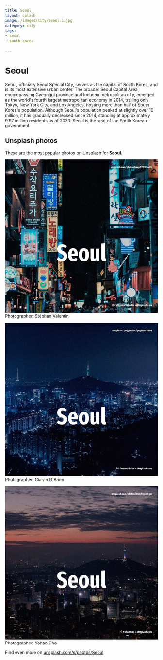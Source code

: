 ```yaml
---
title: Seoul
layout: splash
image: /images/city/seoul.1.jpg
category: city
tags:
- seoul
- south korea

---
```

# Seoul

Seoul, officially Seoul Special City, serves as the capital of South Korea, and is its most  extensive urban center. The broader Seoul Capital Area, encompassing Gyeonggi province and Incheon metropolitan city,  emerged as the world's fourth largest metropolitan economy in 2014, trailing only Tokyo, New York  City, and Los Angeles, hosting more than half of South Korea's population. Although Seoul's population peaked at slightly over 10 million, it has gradually decreased since  2014, standing at approximately 9.97 million residents as of 2020. Seoul is the seat of the South Korean government.  

 
## Unsplash photos
These are the most popular photos on [Unsplash](https://unsplash.com) for **Seoul**.
 
![Seoul](/images/city/seoul.1.jpg)
Photographer:  Stéphan Valentin
 
![Seoul](/images/city/seoul.2.jpg)
Photographer:  Ciaran O'Brien
 
![Seoul](/images/city/seoul.3.jpg)
Photographer:  Yohan Cho
 
Find even more on [unsplash.com/s/photos/Seoul](https://unsplash.com/s/photos/Seoul)
 
